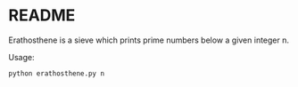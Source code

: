 # README

Erathosthene is a sieve which prints prime numbers below a given integer n.

Usage:

    python erathosthene.py n
